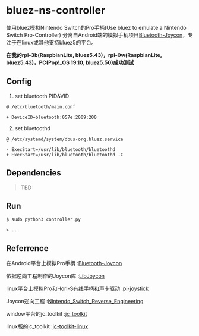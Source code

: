 # bluez-ns-controller
使用bluez模拟Nintendo Switch的Pro手柄(Use bluez to emulate a Nintendo Switch Pro-Controller)
分离自Android端的模拟手柄项目[Bluetooth-Joycon](https://github.com/mumumusuc/Bluetooth-Joycon)，专注于在linux或其他支持bluez5的平台。

**在我的rpi-3b(RaspbianLite, bluez5.43)，rpi-0w(RaspbianLite, bluez5.43)，PC(Pop!_OS 19.10, bluez5.50)成功测试**

## Config

1. set bluetooth PID&VID
  ```
  @ /etc/bluetooth/main.conf
  
  + DeviceID=bluetooth:057e:2009:200
  ```

2. set bluetoothd
  ```
  @ /etc/systemd/system/dbus-org.bluez.service
  
  - ExecStart=/usr/lib/bluetooth/bluetoothd
  + ExecStart=/usr/lib/bluetooth/bluetoothd -C
  ```

## Dependencies

> TBD

## Run

```
$ sudo python3 controller.py

> ...
```

## Referrence
在Android平台上模拟Pro手柄            :[Bluetooth-Joycon](https://github.com/mumumusuc/Bluetooth-Joycon)

依据逆向工程制作的Joycon库             :[LibJoycon](https://github.com/mumumusuc/LibJoycon)

linux平台上模拟Pro和Hori-S有线手柄和声卡驱动  :[pi-joystick](https://github.com/mumumusuc/pi-joystick)

Joycon逆向工程                       :[Nintendo_Switch_Reverse_Engineering](https://github.com/dekuNukem/Nintendo_Switch_Reverse_Engineering)

window平台的jc_toolkit               :[jc_toolkit](https://github.com/CTCaer/jc_toolkit)

linux版的jc_toolkit                  :[jc-toolkit-linux](https://github.com/mumumusuc/jc-toolkit-linux)
